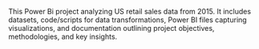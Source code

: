 This Power Bi project analyzing US retail sales data from 2015. It includes datasets, code/scripts for data transformations, Power BI files capturing visualizations, and documentation outlining project objectives, methodologies, and key insights. 
